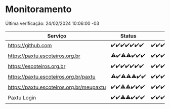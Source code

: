 # Monitoramento

Última verificação: 24/02/2024 10:06:00 -03

|Serviço|Status|Últimas 24h|
|---|---|---|
|https://github.com|<span title="2024-02-17: OK=24">✔️</span><span title="2024-02-18: OK=24">✔️</span><span title="2024-02-19: OK=24">✔️</span><span title="2024-02-20: OK=24">✔️</span><span title="2024-02-21: OK=24">✔️</span><span title="2024-02-22: OK=24">✔️</span><span title="2024-02-23: OK=13">✔️</span>|<span title="23/02/2024 10:06:00 -03 : 200">✔️</span><span title="23/02/2024 11:05:00 -03 : 200">✔️</span><span title="23/02/2024 12:07:00 -03 : 200">✔️</span><span title="23/02/2024 13:07:00 -03 : 200">✔️</span><span title="23/02/2024 14:04:00 -03 : 200">✔️</span><span title="23/02/2024 15:08:00 -03 : 200">✔️</span><span title="23/02/2024 16:03:00 -03 : 200">✔️</span><span title="23/02/2024 17:08:00 -03 : 200">✔️</span><span title="23/02/2024 18:04:00 -03 : 200">✔️</span><span title="23/02/2024 19:04:00 -03 : 200">✔️</span><span title="23/02/2024 20:04:00 -03 : 200">✔️</span><span title="23/02/2024 21:27:00 -03 : 200">✔️</span><span title="23/02/2024 22:35:00 -03 : 200">✔️</span><span title="23/02/2024 23:10:00 -03 : 200">✔️</span><span title="24/02/2024 00:08:00 -03 : 200">✔️</span><span title="24/02/2024 01:07:00 -03 : 200">✔️</span><span title="24/02/2024 02:05:00 -03 : 200">✔️</span><span title="24/02/2024 03:07:00 -03 : 200">✔️</span><span title="24/02/2024 04:03:00 -03 : 200">✔️</span><span title="24/02/2024 05:07:00 -03 : 200">✔️</span><span title="24/02/2024 06:04:00 -03 : 200">✔️</span><span title="24/02/2024 07:03:00 -03 : 200">✔️</span><span title="24/02/2024 08:02:00 -03 : 200">✔️</span><span title="24/02/2024 09:09:00 -03 : 200">✔️</span><span title="24/02/2024 10:06:00 -03 : 200">✔️</span>|
|https://paxtu.escoteiros.org.br|<span title="2024-02-17: OK=23, Falhas=1">⚠️</span><span title="2024-02-18: OK=24">✔️</span><span title="2024-02-19: OK=23, Falhas=1">⚠️</span><span title="2024-02-20: OK=23, Falhas=1">⚠️</span><span title="2024-02-21: OK=24">✔️</span><span title="2024-02-22: OK=24">✔️</span><span title="2024-02-23: OK=13">✔️</span>|<span title="23/02/2024 10:06:00 -03 : 200">✔️</span><span title="23/02/2024 11:05:00 -03 : 200">✔️</span><span title="23/02/2024 12:07:00 -03 : 200">✔️</span><span title="23/02/2024 13:07:00 -03 : 200">✔️</span><span title="23/02/2024 14:04:00 -03 : 200">✔️</span><span title="23/02/2024 15:08:00 -03 : 200">✔️</span><span title="23/02/2024 16:03:00 -03 : 200">✔️</span><span title="23/02/2024 17:08:00 -03 : 200">✔️</span><span title="23/02/2024 18:04:00 -03 : 200">✔️</span><span title="23/02/2024 19:04:00 -03 : 200">✔️</span><span title="23/02/2024 20:04:00 -03 : 200">✔️</span><span title="23/02/2024 21:27:00 -03 : 200">✔️</span><span title="23/02/2024 22:35:00 -03 : 200">✔️</span><span title="23/02/2024 23:10:00 -03 : 200">✔️</span><span title="24/02/2024 00:08:00 -03 : 200">✔️</span><span title="24/02/2024 01:07:00 -03 : 200">✔️</span><span title="24/02/2024 02:05:00 -03 : 200">✔️</span><span title="24/02/2024 03:07:00 -03 : 200">✔️</span><span title="24/02/2024 04:03:00 -03 : 200">✔️</span><span title="24/02/2024 05:07:00 -03 : 200">✔️</span><span title="24/02/2024 06:04:00 -03 : 200">✔️</span><span title="24/02/2024 07:03:00 -03 : 200">✔️</span><span title="24/02/2024 08:02:00 -03 : 200">✔️</span><span title="24/02/2024 09:09:00 -03 : 200">✔️</span><span title="24/02/2024 10:06:00 -03 : 200">✔️</span>|
|https://escoteiros.org.br|<span title="2024-02-17: OK=24">✔️</span><span title="2024-02-18: OK=24">✔️</span><span title="2024-02-19: OK=24">✔️</span><span title="2024-02-20: OK=24">✔️</span><span title="2024-02-21: OK=24">✔️</span><span title="2024-02-22: OK=24">✔️</span><span title="2024-02-23: OK=13">✔️</span>|<span title="23/02/2024 10:06:00 -03 : 200">✔️</span><span title="23/02/2024 11:05:00 -03 : 200">✔️</span><span title="23/02/2024 12:07:00 -03 : 200">✔️</span><span title="23/02/2024 13:07:00 -03 : 200">✔️</span><span title="23/02/2024 14:04:00 -03 : 200">✔️</span><span title="23/02/2024 15:08:00 -03 : 200">✔️</span><span title="23/02/2024 16:03:00 -03 : 200">✔️</span><span title="23/02/2024 17:08:00 -03 : 200">✔️</span><span title="23/02/2024 18:04:00 -03 : 200">✔️</span><span title="23/02/2024 19:04:00 -03 : 200">✔️</span><span title="23/02/2024 20:04:00 -03 : 200">✔️</span><span title="23/02/2024 21:27:00 -03 : 200">✔️</span><span title="23/02/2024 22:35:00 -03 : 200">✔️</span><span title="23/02/2024 23:10:00 -03 : 200">✔️</span><span title="24/02/2024 00:08:00 -03 : 200">✔️</span><span title="24/02/2024 01:07:00 -03 : 200">✔️</span><span title="24/02/2024 02:05:00 -03 : 200">✔️</span><span title="24/02/2024 03:07:00 -03 : 200">✔️</span><span title="24/02/2024 04:03:00 -03 : 200">✔️</span><span title="24/02/2024 05:07:00 -03 : 200">✔️</span><span title="24/02/2024 06:04:00 -03 : 200">✔️</span><span title="24/02/2024 07:03:00 -03 : 200">✔️</span><span title="24/02/2024 08:02:00 -03 : 200">✔️</span><span title="24/02/2024 09:09:00 -03 : 200">✔️</span><span title="24/02/2024 10:06:00 -03 : 200">✔️</span>|
|https://paxtu.escoteiros.org.br/paxtu|<span title="2024-02-17: OK=22, Falhas=2">⚠️</span><span title="2024-02-18: OK=24">✔️</span><span title="2024-02-19: OK=23, Falhas=1">⚠️</span><span title="2024-02-20: OK=23, Falhas=1">⚠️</span><span title="2024-02-21: OK=23, Falhas=1">⚠️</span><span title="2024-02-22: OK=24">✔️</span><span title="2024-02-23: OK=13">✔️</span>|<span title="23/02/2024 10:06:00 -03 : 200">✔️</span><span title="23/02/2024 11:05:00 -03 : 200">✔️</span><span title="23/02/2024 12:07:00 -03 : 200">✔️</span><span title="23/02/2024 13:07:00 -03 : 200">✔️</span><span title="23/02/2024 14:04:00 -03 : 200">✔️</span><span title="23/02/2024 15:08:00 -03 : 200">✔️</span><span title="23/02/2024 16:03:00 -03 : 200">✔️</span><span title="23/02/2024 17:08:00 -03 : 200">✔️</span><span title="23/02/2024 18:04:00 -03 : 200">✔️</span><span title="23/02/2024 19:04:00 -03 : 200">✔️</span><span title="23/02/2024 20:04:00 -03 : 200">✔️</span><span title="23/02/2024 21:27:00 -03 : 200">✔️</span><span title="23/02/2024 22:35:00 -03 : 200">✔️</span><span title="23/02/2024 23:10:00 -03 : 200">✔️</span><span title="24/02/2024 00:08:00 -03 : 200">✔️</span><span title="24/02/2024 01:07:00 -03 : 200">✔️</span><span title="24/02/2024 02:05:00 -03 : 200">✔️</span><span title="24/02/2024 03:07:00 -03 : 200">✔️</span><span title="24/02/2024 04:03:00 -03 : 200">✔️</span><span title="24/02/2024 05:07:00 -03 : 200">✔️</span><span title="24/02/2024 06:04:00 -03 : 200">✔️</span><span title="24/02/2024 07:03:00 -03 : 200">✔️</span><span title="24/02/2024 08:02:00 -03 : 200">✔️</span><span title="24/02/2024 09:09:00 -03 : 200">✔️</span><span title="24/02/2024 10:06:00 -03 : 200">✔️</span>|
|https://paxtu.escoteiros.org.br/meupaxtu|<span title="2024-02-17: OK=24">✔️</span><span title="2024-02-18: OK=24">✔️</span><span title="2024-02-19: OK=23, Falhas=1">⚠️</span><span title="2024-02-20: OK=23, Falhas=1">⚠️</span><span title="2024-02-21: OK=24">✔️</span><span title="2024-02-22: OK=24">✔️</span><span title="2024-02-23: OK=13">✔️</span>|<span title="23/02/2024 10:06:00 -03 : 200">✔️</span><span title="23/02/2024 11:05:00 -03 : 200">✔️</span><span title="23/02/2024 12:07:00 -03 : 200">✔️</span><span title="23/02/2024 13:07:00 -03 : 200">✔️</span><span title="23/02/2024 14:04:00 -03 : 200">✔️</span><span title="23/02/2024 15:08:00 -03 : 200">✔️</span><span title="23/02/2024 16:03:00 -03 : 200">✔️</span><span title="23/02/2024 17:08:00 -03 : 200">✔️</span><span title="23/02/2024 18:04:00 -03 : 200">✔️</span><span title="23/02/2024 19:04:00 -03 : 200">✔️</span><span title="23/02/2024 20:04:00 -03 : 200">✔️</span><span title="23/02/2024 21:27:00 -03 : 200">✔️</span><span title="23/02/2024 22:35:00 -03 : 200">✔️</span><span title="23/02/2024 23:10:00 -03 : 200">✔️</span><span title="24/02/2024 00:08:00 -03 : 200">✔️</span><span title="24/02/2024 01:07:00 -03 : 200">✔️</span><span title="24/02/2024 02:05:00 -03 : 200">✔️</span><span title="24/02/2024 03:07:00 -03 : 200">✔️</span><span title="24/02/2024 04:03:00 -03 : 200">✔️</span><span title="24/02/2024 05:07:00 -03 : 200">✔️</span><span title="24/02/2024 06:04:00 -03 : 200">✔️</span><span title="24/02/2024 07:03:00 -03 : 200">✔️</span><span title="24/02/2024 08:02:00 -03 : 200">✔️</span><span title="24/02/2024 09:09:00 -03 : 200">✔️</span><span title="24/02/2024 10:06:00 -03 : 200">✔️</span>|
|Paxtu Login|<span title="2024-02-17: OK=24">✔️</span><span title="2024-02-18: OK=24">✔️</span><span title="2024-02-19: OK=23, Falhas=1">⚠️</span><span title="2024-02-20: OK=23, Falhas=1">⚠️</span><span title="2024-02-21: OK=24">✔️</span><span title="2024-02-22: OK=24">✔️</span><span title="2024-02-23: OK=13">✔️</span>|<span title="23/02/2024 10:06:00 -03 : 200">✔️</span><span title="23/02/2024 11:05:00 -03 : 200">✔️</span><span title="23/02/2024 12:07:00 -03 : 200">✔️</span><span title="23/02/2024 13:07:00 -03 : 200">✔️</span><span title="23/02/2024 14:04:00 -03 : 200">✔️</span><span title="23/02/2024 15:08:00 -03 : 200">✔️</span><span title="23/02/2024 16:03:00 -03 : 200">✔️</span><span title="23/02/2024 17:08:00 -03 : 200">✔️</span><span title="23/02/2024 18:04:00 -03 : 200">✔️</span><span title="23/02/2024 19:04:00 -03 : 200">✔️</span><span title="23/02/2024 20:04:00 -03 : 200">✔️</span><span title="23/02/2024 21:27:00 -03 : 200">✔️</span><span title="23/02/2024 22:35:00 -03 : 200">✔️</span><span title="23/02/2024 23:10:00 -03 : 200">✔️</span><span title="24/02/2024 00:08:00 -03 : 200">✔️</span><span title="24/02/2024 01:07:00 -03 : 200">✔️</span><span title="24/02/2024 02:05:00 -03 : 200">✔️</span><span title="24/02/2024 03:07:00 -03 : 200">✔️</span><span title="24/02/2024 04:03:00 -03 : 200">✔️</span><span title="24/02/2024 05:07:00 -03 : 200">✔️</span><span title="24/02/2024 06:04:00 -03 : 200">✔️</span><span title="24/02/2024 07:03:00 -03 : 200">✔️</span><span title="24/02/2024 08:02:00 -03 : 200">✔️</span><span title="24/02/2024 09:09:00 -03 : 200">✔️</span><span title="24/02/2024 10:06:00 -03 : 200">✔️</span>|
